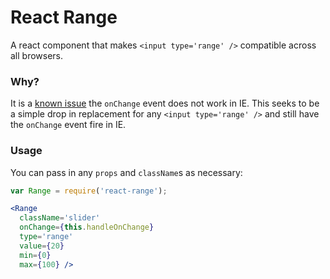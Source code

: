 # React Range

A react component that makes `<input type='range' />` compatible across all browsers.

### Why?

It is a [known issue](https://github.com/facebook/react/issues/554) the `onChange` event does not work in IE. This seeks to be a simple drop in replacement for any `<input type='range' />` and still have the `onChange` event fire in IE.

### Usage

You can pass in any `props` and `className`s as necessary:

```jsx
var Range = require('react-range');

<Range
  className='slider'
  onChange={this.handleOnChange}
  type='range'
  value={20}
  min={0}
  max={100} />
```
